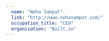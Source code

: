 ```yaml
---
  name: "Neha Sampat"
  link: "http://www.nehasampat.com/"
  occupation_title: "CEO"
  organization: "Built.io"
---
```

